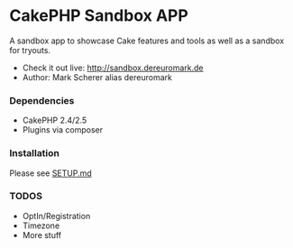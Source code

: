 # CakePHP Sandbox APP

A sandbox app to showcase Cake features and tools as well as a sandbox for tryouts.

* Check it out live: http://sandbox.dereuromark.de
* Author: Mark Scherer alias dereuromark


### Dependencies

* CakePHP 2.4/2.5
* Plugins via composer

### Installation

Please see [SETUP.md](/SETUP.md)

### TODOS

* OptIn/Registration
* Timezone
* More stuff